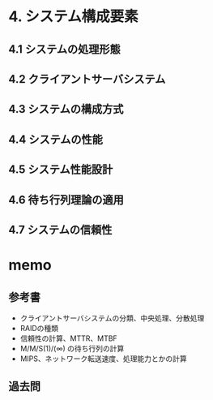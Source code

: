 # 4. システム構成要素

## 4.1 システムの処理形態

## 4.2 クライアントサーバシステム

## 4.3 システムの構成方式

## 4.4 システムの性能

## 4.5 システム性能設計

## 4.6 待ち行列理論の適用

## 4.7 システムの信頼性

# memo

## 参考書

* クライアントサーバシステムの分類、中央処理、分散処理
* RAIDの種類
* 信頼性の計算、MTTR、MTBF
* M/M/S(1)/(∞) の待ち行列の計算
* MIPS、ネットワーク転送速度、処理能力とかの計算

## 過去問

